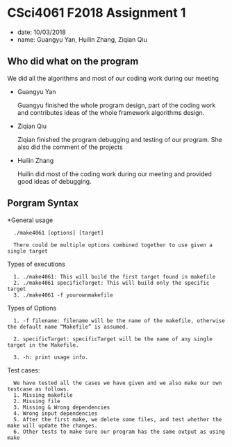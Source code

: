 
# CSci4061 F2018 Assignment 1
* date: 10/03/2018
* name: Guangyu Yan, Huilin Zhang, Ziqian Qiu


## Who did what on the program

We did all the algorithms and most of our coding work during our meeting

* Guangyu Yan

    Guangyu finished the whole program design, part of the coding work and contributes ideas of the whole framework algorithms design.

* Ziqian Qiu

    Ziqian finished the program debugging and testing of our program. She also did the comment of the projects


* Huilin Zhang

    Huilin did most of the coding work during our meeting and provided good ideas of debugging.

## Porgram Syntax

*General usage

      ./make4061 [options] [target]

      There could be multiple options combined together to use given a single target

Types of executions

      1. ./make4061: This will build the first target found in makefile
      2. ./make4061 specificTarget: This will build only the specific target
      3. ./make4061 -f yourownmakefile


Types of Options

      1. -f filename: filename will be the name of the makefile, otherwise the default name “Makefile” is assumed.

      2. specificTarget: specificTarget will be the name of any single target in the Makefile.

      3. -h: print usage info.


Test cases:

      We have tested all the cases we have given and we also make our own testcase as follows.
      1. Missing makefile
      2. Missing file
      3. Missing & Wrong dependencies
      4. Wrong input dependencies
      5. After the first make, we delete some files, and test whether the make will update the changes.
      6. Other tests to make sure our program has the same output as using make
